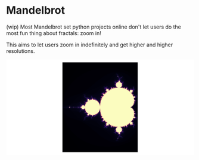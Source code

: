 # Mandelbrot
(wip)
Most Mandelbrot set python projects online don't let users do the most fun thing about fractals: zoom in!

This aims to let users zoom in indefinitely and get higher and higher resolutions.


![mandelbrot plot](data/fig.png)